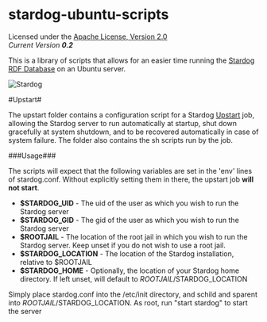 stardog-ubuntu-scripts
============

Licensed under the [Apache License, Version 2.0](http://www.apache.org/licenses/LICENSE-2.0)  
_Current Version **0.2**_ 

This is a library of scripts that allows for an easier time running the [Stardog RDF Database](http://stardog.com) on an Ubuntu server.

![Stardog](http://docs.stardog.com/img/sd.png)   

#Upstart#

The upstart folder contains a configuration script for a Stardog [Upstart](http://upstart.ubuntu.com/) job, allowing the Stardog server to run automatically at startup, shut down gracefully at system shutdown, and to be recovered automatically in case of system failure.  The folder also contains the sh scripts run by the job.

###Usage###

The scripts will expect that the following variables are set in the 'env' lines of stardog.conf. Without explicitly setting them in there, the upstart job **will not start**.

* **$STARDOG_UID** - The uid of the user as which you wish to run the Stardog server
* **$STARDOG_GID** - The gid of the user as which you wish to run the Stardog server
* **$ROOTJAIL** - The location of the root jail in which you wish to run the Stardog server. Keep unset if you do not wish to use a root jail.
* **$STARDOG_LOCATION** - The location of the Stardog installation, relative to $ROOTJAIL
* **$STARDOG_HOME** - Optionally, the location of your Stardog home directory. If left unset, will default to $ROOTJAIL/$STARDOG_LOCATION

Simply place stardog.conf into the /etc/init directory, and schild and sparent into $ROOTJAIL/$STARDOG_LOCATION.  As root, run "start stardog" to start the server